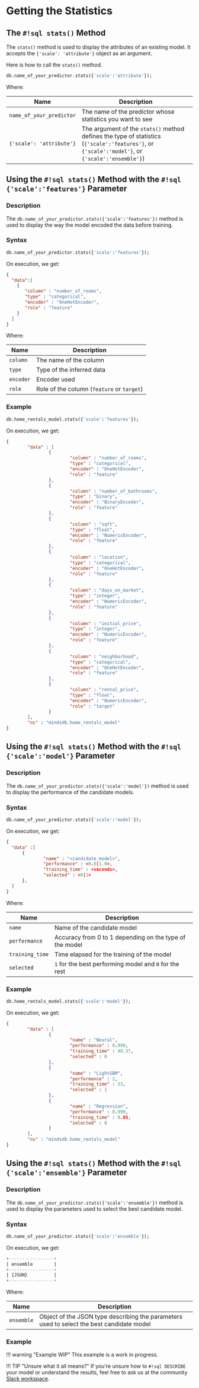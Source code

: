 # Getting the Statistics

## The `#!sql stats()` Method

The `stats()` method is used to display the attributes of an existing model. It accepts the `{'scale': 'attribute'}` object as an argument.

Here is how to call the `stats()` method.

```sql
db.name_of_your_predictor.stats({'scale':'attribute'});
```

Where:

| Name                       | Description                                                                                                                                       |
| ---------------------------|---------------------------------------------------------------------------------------------------------------------------------------------------|
| `name_of_your_predictor`   | The name of the predictor whose statistics you want to see                                                                                        |
| `{'scale': 'attribute'}`   | The argument of the `stats()` method defines the type of statistics (`{'scale':'features'}`, or `{'scale':'model'}`, or `{'scale':'ensemble'}`)   |

## Using the `#!sql stats()` Method with the `#!sql {'scale':'features'}` Parameter

### Description

The `db.name_of_your_predictor.stats({'scale':'features'})` method is used to display the way the model encoded the data before training.

### Syntax

```sql
db.name_of_your_predictor.stats({'scale':'features'});
```

On execution, we get:

```json
{
  "data":[
    {
       "column" : "number_of_rooms",
       "type" : "categorical",
       "encoder" : "OneHotEncoder",
       "role" : "feature"
    }
  ]
}
```

Where:

| Name            | Description                                      |
| --------------- | ------------------------------------------------ |
| `column`        | The name of the column                           |
| `type`          | Type of the inferred data                        |
| `encoder`       | Encoder used                                     |
| `role`          | Role of the column (`feature` or `target`)       |

### Example

```sql
db.home_rentals_model.stats({'scale':'features'});
```

On execution, we get:

```json
{
        "data" : [
                {
                        "column" : "number_of_rooms",
                        "type" : "categorical",
                        "encoder" : "OneHotEncoder",
                        "role" : "feature"
                },
                {
                        "column" : "number_of_bathrooms",
                        "type" : "binary",
                        "encoder" : "BinaryEncoder",
                        "role" : "feature"
                },
                {
                        "column" : "sqft",
                        "type" : "float",
                        "encoder" : "NumericEncoder",
                        "role" : "feature"
                },
                {
                        "column" : "location",
                        "type" : "categorical",
                        "encoder" : "OneHotEncoder",
                        "role" : "feature"
                },
                {
                        "column" : "days_on_market",
                        "type" : "integer",
                        "encoder" : "NumericEncoder",
                        "role" : "feature"
                },
                {
                        "column" : "initial_price",
                        "type" : "integer",
                        "encoder" : "NumericEncoder",
                        "role" : "feature"
                },
                {
                        "column" : "neighborhood",
                        "type" : "categorical",
                        "encoder" : "OneHotEncoder",
                        "role" : "feature"
                },
                {
                        "column" : "rental_price",
                        "type" : "float",
                        "encoder" : "NumericEncoder",
                        "role" : "target"
                }
        ],
        "ns" : "mindsdb.home_rentals_model"
}
```

## Using the `#!sql stats()` Method with the `#!sql {'scale':'model'}` Parameter

### Description

The `db.name_of_your_predictor.stats({'scale':'model'})` method is used to display the performance of the candidate models.

### Syntax

```sql
db.name_of_your_predictor.stats({'scale':'model'});
```

On execution, we get:

```json
{
  "data" :[
      {
              "name" : "<candidate_model>",
              "performance" : <0.0|1.0>,
              "training_time" : <seconds>,
              "selected" : <0|1>
      },
  ]
}
```

Where:

| Name                       | Description                                                |
| -------------------------- | ---------------------------------------------------------- |
| `name`                     | Name of the candidate model                                |
| `performance`              | Accuracy from 0 to 1 depending on the type of the model    |
| `training_time`            | Time elapsed for the training of the model                 |
| `selected`                 | `1` for the best performing model and `0` for the rest     |

### Example

```sql
db.home_rentals_model.stats({'scale':'model'});
```

On execution, we get:

```json
{
        "data" : [
                {
                        "name" : "Neural",
                        "performance" : 0.999,
                        "training_time" : 48.37,
                        "selected" : 0
                },
                {
                        "name" : "LightGBM",
                        "performance" : 1,
                        "training_time" : 33,
                        "selected" : 1
                },
                {
                        "name" : "Regression",
                        "performance" : 0.999,
                        "training_time" : 0.05,
                        "selected" : 0
                }
        ],
        "ns" : "mindsdb.home_rentals_model"
}
```

## Using the `#!sql stats()` Method with the `#!sql {'scale':'ensemble'}` Parameter

### Description

The `db.name_of_your_predictor.stats({'scale':'ensemble'})` method is used to display the parameters used to select the best candidate model.

### Syntax

```sql
db.name_of_your_predictor.stats({'scale':'ensemble'});
```

On execution, we get:

```sql
+-----------------+
| ensemble        |
+-----------------+
| {JSON}          |
+-----------------+
```

Where:

| Name       | Description                                                                               |
| ---------- | ----------------------------------------------------------------------------------------- |
| `ensemble` | Object of the JSON type describing the parameters used to select the best candidate model |

### Example

!!! warning "Example WIP"
    This example is a work in progress.

!!! TIP "Unsure what it all means?"
    If you're unsure how to `#!sql DESCRIBE` your model or understand the results, feel free to ask us at the community [Slack workspace](https://join.slack.com/t/mindsdbcommunity/shared_invite/zt-o8mrmx3l-5ai~5H66s6wlxFfBMVI6wQ).
